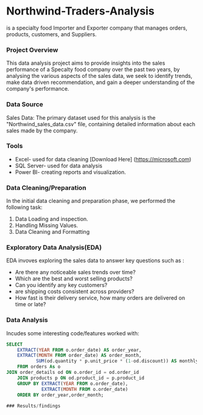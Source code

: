 # Northwind-Traders-Analysis
is a specialty food Importer and Exporter  company that manages orders, products, customers, and Suppliers. 

### Project Overview
This  data analysis project  aims to   provide insights into the sales performance of a Specalty food company over the past two years, by analysing the various aspects of the sales data, we seek to identify trends, make data driven recommendation, and gain a deeper understanding of the company's performance.

### Data Source
Sales Data: The primary dataset used for this analysis is the "Northwind_sales_data.csv" file, containing detailed information about each sales made by the company.

### Tools
- Excel- used for data cleaning [Download Here] (https://microsoft.com)
- SQL Server- used for data analysis
- Power BI- creating reports and visualization.

 ### Data Cleaning/Preparation
  In the initial data cleaning and preparation phase, we performed the following task:
  1. Data Loading and inspection.
  2. Handling Missing Values.
  3. Data Cleaning and Formatting

### Exploratory Data Analysis(EDA)
EDA invoves exploring the sales data to answer key questions such as :

- Are there any noticeable sales trends over time?
- Which are the best and worst selling products?
- Can you identify any key customers?
- are shipping costs consistent across providers?
- How fast is their delivery service, how many orders are delivered on time or late?

### Data Analysis 
Incudes some interesting code/features worked with:

```sql
SELECT
    EXTRACT(YEAR FROM o.order_date) AS order_year,
	EXTRACT(MONTH FROM order_date) AS order_month,
	       SUM(od.quantity * p.unit_price * (1-od.discount)) AS monthly_revenue
    FROM orders As o
JOIN order_details od ON o.order_id = od.order_id
	JOIN products p ON od.product_id = p.product_id
	GROUP BY EXTRACT(YEAR FROM o.order_date),
	         EXTRACT(MONTH FROM o.order_date)
	ORDER BY order_year,order_month;
  
### Results/findings
  
